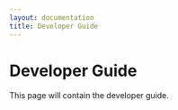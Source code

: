 ```yaml
---
layout: documentation
title: Developer Guide
---
```


# Developer Guide

This page will contain the developer guide.

